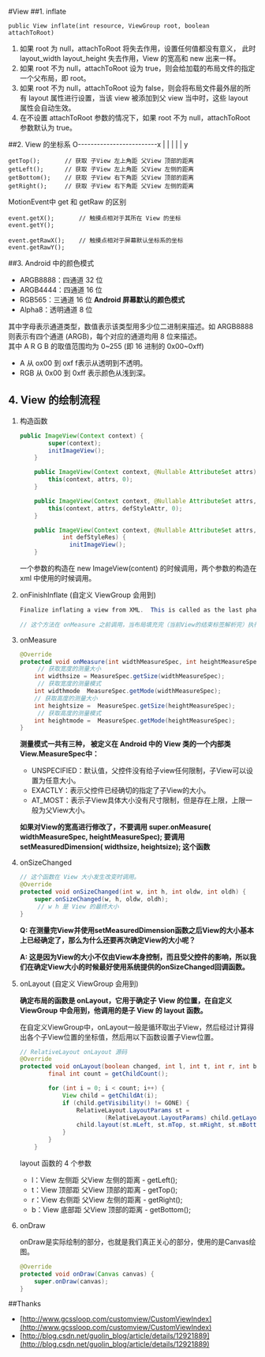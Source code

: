 #View 
##1. inflate
```
public View inflate(int resource, ViewGroup root, boolean attachToRoot)
```
1. 如果 root 为 null，attachToRoot 将失去作用，设置任何值都没有意义， 此时 layout_width layout_height 失去作用，View 的宽高和 new 出来一样。   
2. 如果 root 不为 null，attachToRoot 设为 true，则会给加载的布局文件的指定一个父布局，即 root。   
3. 如果 root 不为 null，attachToRoot 设为 false，则会将布局文件最外层的所有 layout 属性进行设置，当该 view 被添加到父 view 当中时，这些 layout 属性会自动生效。    
4. 在不设置 attachToRoot 参数的情况下，如果 root 不为 null，attachToRoot 参数默认为 true。   

##2. View 的坐标系
O-------------------------x
|
|
|
|
|
y
```
getTop();       // 获取 子View 左上角距 父View 顶部的距离
getLeft();      // 获取 子View 左上角距 父View 左侧的距离
getBottom();    // 获取 子View 右下角距 父View 顶部的距离
getRight();     // 获取 子View 右下角距 父View 左侧的距离
```

MotionEvent中 get 和 getRaw 的区别
```
event.getX();       // 触摸点相对于其所在 View 的坐标
event.getY();

event.getRawX();    // 触摸点相对于屏幕默认坐标系的坐标
event.getRawY();
```

##3. Android 中的颜色模式
- ARGB8888：四通道 32 位
- ARGB4444：四通道 16 位
- RGB565：三通道 16 位 **Android 屏幕默认的颜色模式**
- Alpha8：透明通道 8 位     

其中字母表示通道类型，数值表示该类型用多少位二进制来描述。如 ARGB8888 则表示有四个通道 (ARGB)，每个对应的通道均用 8 位来描述。     
其中 A R G B 的取值范围均为 0~255 (即 16 进制的 0x00~0xff)      
- A 从 ox00 到 oxf f表示从透明到不透明。
- RGB 从 0x00 到 0xff 表示颜色从浅到深。   

## 4. View 的绘制流程   

1. 构造函数

   ```java
   public ImageView(Context context) {
           super(context);
           initImageView();
       }

       public ImageView(Context context, @Nullable AttributeSet attrs) {
           this(context, attrs, 0);
       }

       public ImageView(Context context, @Nullable AttributeSet attrs, int defStyleAttr) {
           this(context, attrs, defStyleAttr, 0);
       }

       public ImageView(Context context, @Nullable AttributeSet attrs, int defStyleAttr,
               int defStyleRes) {
                 initImageView();
       }
   ```

   一个参数的构造在 new ImageView(content) 的时候调用，两个参数的构造在 xml 中使用的时候调用。   

2. onFinishInflate (自定义 ViewGroup 会用到)

   ```java
   Finalize inflating a view from XML.  This is called as the last phase of inflation, after all child views have been added.
     
   // 这个方法在 onMeasure 之前调用，当布局填充完（当前View的结束标签解析完）执行，执行的时候知道自己有几个子 View 了，一般可以在此方法中获取子 View，这个方法执行的时候子View没有完成测量 宽高都是0
   ```

3. onMeasure

   ```java
   @Override
   protected void onMeasure(int widthMeasureSpec, int heightMeasureSpec) {
     	// 获取宽度的测量大小
       int widthsize = MeasureSpec.getSize(widthMeasureSpec);  
     	// 获取宽度的测量模式
       int widthmode  MeasureSpec.getMode(widthMeasureSpec);      
       // 获取高度的测量大小
       int heightsize =  MeasureSpec.getSize(heightMeasureSpec);    
     	// 获取高度的测量模式
       int heightmode =  MeasureSpec.getMode(heightMeasureSpec);    
   }
   ```

   **测量模式一共有三种， 被定义在 Android 中的 View 类的一个内部类View.MeasureSpec中：**

   - UNSPECIFIED：默认值，父控件没有给子view任何限制，子View可以设置为任意大小。
   - EXACTLY：表示父控件已经确切的指定了子View的大小。
   - AT_MOST：表示子View具体大小没有尺寸限制，但是存在上限，上限一般为父View大小。

   **如果对View的宽高进行修改了，不要调用 super.onMeasure( widthMeasureSpec, heightMeasureSpec); 要调用 setMeasuredDimension( widthsize, heightsize); 这个函数**

4. onSizeChanged

   ```java
   // 这个函数在 View 大小发生改变时调用。
   @Override
   protected void onSizeChanged(int w, int h, int oldw, int oldh) {
       super.onSizeChanged(w, h, oldw, oldh);
     	// w h 是 View 的最终大小
   }
   ```

   **Q: 在测量完View并使用setMeasuredDimension函数之后View的大小基本上已经确定了，那么为什么还要再次确定View的大小呢？**

   **A: 这是因为View的大小不仅由View本身控制，而且受父控件的影响，所以我们在确定View大小的时候最好使用系统提供的onSizeChanged回调函数。**

5. onLayout  (自定义 ViewGroup 会用到)

   **确定布局的函数是 onLayout，它用于确定子 View 的位置，在自定义ViewGroup 中会用到，他调用的是子 View 的 layout 函数。**

   在自定义ViewGroup中，onLayout一般是循环取出子View，然后经过计算得出各个子View位置的坐标值，然后用以下函数设置子View位置。

   ```java
   // RelativeLayout onLayout 源码
   @Override
   protected void onLayout(boolean changed, int l, int t, int r, int b) {
           final int count = getChildCount();

           for (int i = 0; i < count; i++) {
               View child = getChildAt(i);
               if (child.getVisibility() != GONE) {
                   RelativeLayout.LayoutParams st =
                           (RelativeLayout.LayoutParams) child.getLayoutParams();
                   child.layout(st.mLeft, st.mTop, st.mRight, st.mBottom);
               }
           }
       }
   ```

   layout 函数的 4 个参数

   - l：View 左侧距 父View 左侧的距离 - getLeft();
   - t：View 顶部距 父View 顶部的距离 - getTop();
   - r：View 右侧距 父View 左侧的距离 - getRight();
   - b：View 底部距 父View 顶部的距离 - getBottom();

6. onDraw

   onDraw是实际绘制的部分，也就是我们真正关心的部分，使用的是Canvas绘图。

   ```java
   @Override
   protected void onDraw(Canvas canvas) {
       super.onDraw(canvas);
   }
   ```

##Thanks

- [http://www.gcssloop.com/customview/CustomViewIndex](http://www.gcssloop.com/customview/CustomViewIndex)
- [http://blog.csdn.net/guolin_blog/article/details/12921889](http://blog.csdn.net/guolin_blog/article/details/12921889)

